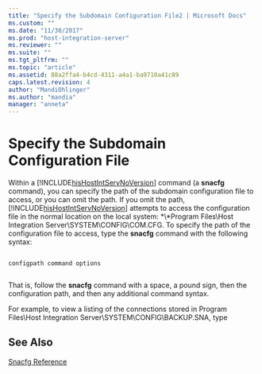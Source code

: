 ```yaml
---
title: "Specify the Subdomain Configuration File2 | Microsoft Docs"
ms.custom: ""
ms.date: "11/30/2017"
ms.prod: "host-integration-server"
ms.reviewer: ""
ms.suite: ""
ms.tgt_pltfrm: ""
ms.topic: "article"
ms.assetid: 88a2ffa4-b4cd-4311-a4a1-ba9710a41c89
caps.latest.revision: 4
author: "MandiOhlinger"
ms.author: "mandia"
manager: "anneta"
---
```

# Specify the Subdomain Configuration File
Within a [!INCLUDE[hisHostIntServNoVersion](../includes/hishostintservnoversion-md.md)] command (a **snacfg** command), you can specify the path of the subdomain configuration file to access, or you can omit the path. If you omit the path, [!INCLUDE[hisHostIntServNoVersion](../includes/hishostintservnoversion-md.md)] attempts to access the configuration file in the normal location on the local system: *\\*Program Files\Host Integration Server\SYSTEM\CONFIG\COM.CFG. To specify the path of the configuration file to access, type the **snacfg** command with the following syntax:  
  
```  
  
configpath command options  
  
```  
  
 That is, follow the **snacfg** command with a space, a pound sign, then the configuration path, and then any additional command syntax.  
  
 For example, to view a listing of the connections stored in Program Files\Host Integration Server\SYSTEM\CONFIG\BACKUP.SNA, type  
  
## See Also  
 [Snacfg Reference](../core/snacfg-reference2.md)